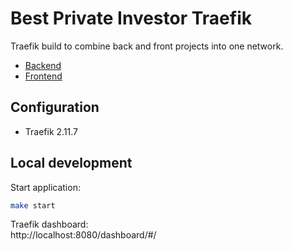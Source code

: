 # Best Private Investor Traefik

Traefik build to combine back and front projects into one network.

- [Backend](https://github.com/dnovikov32/bpi-back)
- [Frontend](https://github.com/dnovikov32/bpi-front)

## Configuration
- Traefik 2.11.7

## Local development

Start application:
```bash
make start
```

Traefik dashboard:   
http://localhost:8080/dashboard/#/
